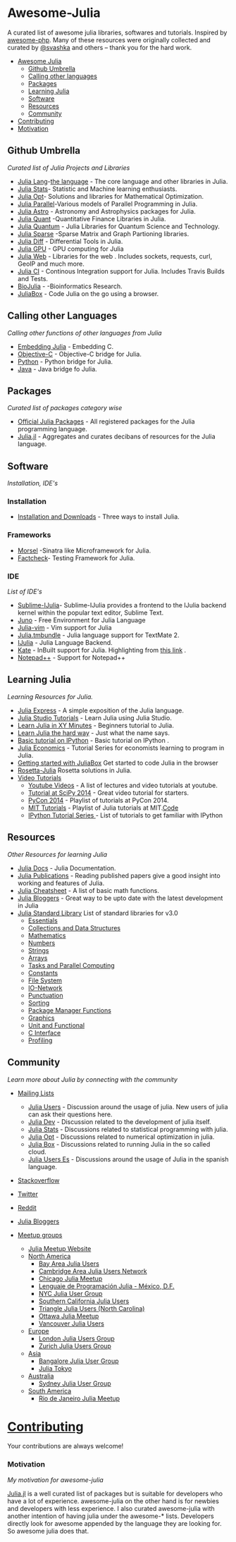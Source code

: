 Awesome-Julia
=============     
A curated list of awesome julia libraries, softwares and tutorials. Inspired by [awesome-php](https://github.com/ziadoz/awesome-php). Many of these resources were originally collected and curated by [@svashka](https://github.com/svaksha/) and others – thank you for the hard work.    


- [Awesome Julia](#awesome-julia)
    - [Github Umbrella](#github-umbrella)
    - [Calling other languages](#calling-other-languages)
    - [Packages](#packages)
    - [Learning Julia](#learning-julia)
    - [Software](#software)
    - [Resources](#resources)
    - [Community](#community)
- [Contributing](#contributing)
- [Motivation](#motivation)

## Github Umbrella

*Curated list of Julia Projects and Libraries*

- [Julia Lang](https://github.com/JuliaLang)-[the language](http://julialang.org/community) - The core language and other libraries in Julia.
- [Julia Stats](https://github.com/JuliaStats)- Statistic and Machine learning enthusiasts.
- [Julia Opt](https://github.com/JuliaOpt)- Solutions and libraries for Mathematical Optimization.
- [Julia Parallel](https://github.com/JuliaParallel)-Various models of Parallel Programming in Julia.
- [Julia Astro](https://github.com/JuliaAstro) - Astronomy and Astrophysics packages for Julia.
- [Julia Quant](https://github.com/JuliaQuant) -Quantitative Finance Libraries in Julia.
- [Julia Quantum](https://github.com/JuliaQuantum) - Julia Libraries for Quantum Science and Technology.
- [Julia Sparse](https://github.com/JuliaSparse) -Sparse Matrix and Graph Partioning libraries.
- [Julia Diff](https://github.com/JuliaDiff) - Differential Tools in Julia. 
- [Julia GPU](https://github.com/JuliaGPU) - GPU computing for Julia
- [Julia Web](https://github.com/JuliaWeb) - Libraries for the web . Includes sockets, requests, curl, GeoIP and much more.
- [Julia CI](https://github.com/JuliaCI) - Continous Integration support for Julia. Includes Travis Builds and Tests. 
- [BioJulia](https://github.com/BioJulia) - -Bioinformatics Research.
- [JuliaBox](https://github.com/JuliaLang/JuliaBox) - Code Julia on the go using a browser.


## Calling other Languages 

*Calling other functions of other languages from Julia*
- [Embedding Julia](http://julia.readthedocs.org/en/latest/manual/embedding/) - Embedding C.
- [Objective-C](https://github.com/one-more-minute/ObjectiveC.jl) - Objective-C bridge for Julia.
- [Python](https://github.com/JuliaLang/pyjulia) - Python bridge for Julia.
- [Java](http://aviks.github.io/JavaCall.jl/) - Java bridge fo Julia.

## Packages

*Curated list of packages category wise*

- [Official Julia Packages](http://pkg.julialang.org/) - All registered packages for the Julia programming language.
- [Julia.jl](https://github.com/svaksha/Julia.jl) - Aggregates and curates decibans of resources for the Julia language.

## Software

*Installation, IDE's*

### Installation 
- [Installation and Downloads](http://julialang.org/downloads/) - Three ways to install Julia.

### Frameworks
- [Morsel](https://github.com/JuliaWeb/Morsel.jl) -Sinatra like Microframework for Julia.
- [Factcheck](https://github.com/JuliaLang/FactCheck.jl)- Testing Framework for Julia. 

### IDE 

*List of IDE's*

- [Sublime-IJulia](https://github.com/quinnj/Sublime-IJulia)- Sublime-IJulia provides a frontend to the IJulia backend kernel within the popular text editor, Sublime Text.
- [Juno](http://junolab.org/docs/install.html) - Free Environment for Julia Language
- [Julia-vim](https://github.com/JuliaLang/julia-vim) - Vim support for Julia 
- [Julia.tmbundle](https://github.com/WestleyArgentum/Julia.tmbundle) - Julia language support for TextMate 2.
- [IJulia](https://github.com/JuliaLang/IJulia.jl) - Julia Language Backend.
- [Kate](http://kate-editor.org/get-it/) - InBuilt support for Julia.  Highlighting from [this link](https://github.com/jgm/highlighting-kate) .
- [Notepad++](https://github.com/JuliaLang/julia/blob/master/contrib/Julia_Notepad%2B%2B.xml) - Support for Notepad++


## Learning Julia

*Learning Resources for Julia.*

- [Julia Express](http://bogumilkaminski.pl/files/julia_express.pdf) - A simple exposition of the Julia language.
- [Julia Studio Tutorials](http://forio.com/labs/julia-studio/tutorials/) - Learn Julia using Julia Studio.
- [Learn Julia in XY Minutes](http://learnxinyminutes.com/docs/julia/) - Beginners tutorial to Julia.
- [Learn Julia the hard way](https://github.com/chrisvoncsefalvay/learn-julia-the-hard-way) - Just what the name says.
- [Basic tutorial on IPython](http://nbviewer.ipython.org/github/JuliaX/JuliaTutorial/blob/master/JuliaTutorial.ipynb) - Basic tutorial on IPython .
- [Julia Economics](http://juliaeconomics.com/tutorials/) - Tutorial Series for economists learning to program in Julia.
- [Getting started with JuliaBox](http://stanford.edu/class/ee103/slides/julia_box_slides.pdf) Get started to code Julia in the browser
- [Rosetta-Julia](https://github.com/quinnj/Rosetta-Julia) Rosetta solutions in Julia.
- [Video Tutorials](#video-tutorials)
    - [Youtube Videos](https://www.youtube.com/user/JuliaLanguage/videos) - A list of lectures and video tutorials at youtube.
    - [Tutorial at SciPy 2014](https://www.youtube.com/watch?v=vWkgEddb4-A) - Great video tutorial for starters.
    - [PyCon 2014](https://www.youtube.com/playlist?list=PLP8iPy9hna6TSRouJfvobfxkZFYiPSvPd) - Playlist of tutorials at PyCon 2014.
    - [MIT Tutorials](https://www.youtube.com/playlist?list=PLP8iPy9hna6Si2sjMkrPY-wt2mEouZgaZ) - Playlist of Julia tutorials at MIT.[Code](https://github.com/JuliaLang/julia-tutorial)
    - [IPython Tutorial Series ](http://showmedo.com/videotutorials/series?name=CnluURUTV) - List of tutorials to get familiar with IPython


## Resources

*Other Resources for learning Julia*

- [Julia Docs](http://julia.readthedocs.org/) - Julia Documentation.
- [Julia Publications](http://julialang.org/publications/) - Reading published papers give a good insight into working and features of Julia.
- [Julia Cheatsheet](http://math.mit.edu/~stevenj/Julia-cheatsheet.pdf) - A list of basic math functions.
- [Julia Bloggers](http://www.juliabloggers.com/) - Great way to be upto date with the latest development in Julia
- [Julia Standard Library](http://docs.julialang.org/en/release-0.3/stdlib/) List of standard libraries for v3.0
    - [Essentials](http://docs.julialang.org/en/release-0.3/stdlib/base/)
    - [Collections and Data Structures](http://docs.julialang.org/en/release-0.3/stdlib/collections/)
    - [Mathematics](http://docs.julialang.org/en/release-0.3/stdlib/math/)
    - [Numbers](http://docs.julialang.org/en/release-0.3/stdlib/numbers/)
    - [Strings](http://docs.julialang.org/en/release-0.3/stdlib/linalg/)
    - [Arrays](http://docs.julialang.org/en/release-0.3/stdlib/arrays/)
    - [Tasks and Parallel Computing](http://docs.julialang.org/en/release-0.3/stdlib/parallel/)
    - [Constants](http://docs.julialang.org/en/release-0.3/stdlib/constants/)
    - [File System](http://docs.julialang.org/en/release-0.3/stdlib/file/)
    - [IO-Network](http://docs.julialang.org/en/release-0.3/stdlib/io-network/)
    - [Punctuation](http://docs.julialang.org/en/release-0.3/stdlib/punctuation/)
    - [Sorting](http://docs.julialang.org/en/release-0.3/stdlib/sort/)
    - [Package Manager Functions](http://docs.julialang.org/en/release-0.3/stdlib/sort/)
    - [Graphics](http://docs.julialang.org/en/release-0.3/stdlib/graphics/)
    - [Unit and Functional](http://docs.julialang.org/en/release-0.3/stdlib/test/)
    - [C Interface](http://docs.julialang.org/en/release-0.3/stdlib/c/)
    - [Profiling](http://docs.julialang.org/en/release-0.3/stdlib/profile/)


## Community

*Learn more about Julia by connecting with the community*

- [Mailing Lists](#mailing-lists)
    - [Julia Users](https://groups.google.com/forum/?fromgroups=#!forum/julia-users) - Discussion around the usage of julia. New users of julia can ask their questions here.
    - [Julia Dev](https://groups.google.com/forum/?fromgroups=#!forum/julia-dev) -  Discussion related to the development of julia itself.
    - [Julia Stats](https://groups.google.com/forum/?fromgroups=#!forum/julia-stats) - Discussions related to statistical programming with julia.
    - [Julia Opt](https://groups.google.com/forum/?fromgroups=#!forum/julia-opt) - Discussions related to numerical optimization in julia.
    - [Julia Box](https://groups.google.com/forum/?fromgroups=#!forum/julia-box) - Discussions related to running Julia in the so called cloud.
    - [Julia Users Es](https://groups.google.com/forum/?fromgroups=#!forum/julia-users-es) - Discussions around the usage of Julia in the spanish language.

- [Stackoverflow](http://stackoverflow.com/questions/tagged/julia-lang)
- [Twitter](https://twitter.com/hashtag/julialang?src=hash)
- [Reddit](http://www.reddit.com/r/Julia/)
- [Julia Bloggers](http://www.juliabloggers.com/)
- [Meetup groups](#meetup-groups)
    - [Julia Meetup Website](http://julia.meetup.com/)  
    - [North America](#north-america)
        - [Bay Area Julia Users](http://www.meetup.com/Bay-Area-Julia-Users/)
        - [Cambridge Area Julia Users Network](http://www.meetup.com/julia-cajun/)
        - [Chicago Julia Meetup](http://www.meetup.com/JuliaChicago/)
        - [Lenguaje de Programación Julia - México, D.F.](http://www.meetup.com/Lenguaje-de-Programacion-Julia-Mexico-D-F/)
        - [NYC Julia User Group](http://www.meetup.com/julia-nyc/)
        - [Southern California Julia Users](http://www.meetup.com/Southern-California-Julia-Users/)
        - [Triangle Julia Users (North Carolina)](http://www.meetup.com/Triangle-Julia-Users/)
        - [Ottawa Julia Meetup](http://www.meetup.com/Ottawa-Julia-Meetup/)
        - [Vancouver Julia Users](http://www.meetup.com/Vancouver-Julia-Users/)
    - [Europe](#europe)
        - [London Julia Users Group](http://www.meetup.com/London-Julia-User-Group/)
        - [Zurich Julia Users Group](http://www.meetup.com/Zurich-Julia-User-Group/)
    - [Asia](#asia)
        - [Bangalore Julia User Group](http://www.meetup.com/Bangalore-Julia-User-Group/)
        - [Julia Tokyo](http://juliatokyo.connpass.com/)
    - [Australia](#australia)
        - [Sydney Julia User Group](http://www.meetup.com/Sydney-Julia-User-Group/)
    - [South America](#south-america)
        - [Rio de Janeiro Julia Meetup](http://www.meetup.com/Rio-de-Janeiro-Julia-Meetup/) 



# [Contributing](https://github.com/melvin0008/awesome-julia/blob/master/CONTRIBUTIONS.md)

Your contributions are always welcome!     


### Motivation

*My motivation for awesome-julia*

[Julia.jl](https://github.com/svaksha/Julia.jl) is a well curated list of packages but is suitable for developers who have a lot of experience. awesome-julia on the other hand is for newbies and developers with less experience. I also curated awesome-julia with another intention of having julia under the awesome-* lists. Developers directly look for awesome appended by the language they are looking for. So awesome julia does that.
